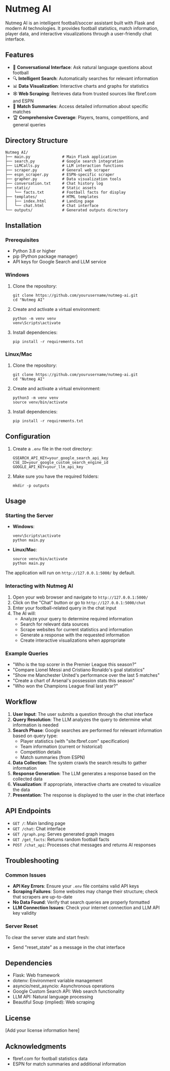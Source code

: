 # Nutmeg AI

Nutmeg AI is an intelligent football/soccer assistant built with Flask and modern AI technologies. It provides football statistics, match information, player data, and interactive visualizations through a user-friendly chat interface.

## Features

- 💬 **Conversational Interface**: Ask natural language questions about football
- 🔍 **Intelligent Search**: Automatically searches for relevant information
- 📊 **Data Visualization**: Interactive charts and graphs for statistics
- 🕸️ **Web Scraping**: Retrieves data from trusted sources like fbref.com and ESPN
- 📝 **Match Summaries**: Access detailed information about specific matches
- 🏆 **Comprehensive Coverage**: Players, teams, competitions, and general queries

## Directory Structure

```
Nutmeg AI/
├── main.py              # Main Flask application
├── search.py            # Google search integration
├── LLMCalls.py          # LLM interaction functions
├── scraper.py           # General web scraper
├── espn_scraper.py      # ESPN-specific scraper
├── grapher.py           # Data visualization tools
├── conversation.txt     # Chat history log
├── static/              # Static assets
│   └── facts.txt        # Football facts for display
├── templates/           # HTML templates
│   ├── index.html       # Landing page
│   └── chat.html        # Chat interface
└── outputs/             # Generated outputs directory
```

## Installation

### Prerequisites

- Python 3.8 or higher
- pip (Python package manager)
- API keys for Google Search and LLM service

### Windows

1. Clone the repository:
   ```
   git clone https://github.com/yourusername/nutmeg-ai.git
   cd "Nutmeg AI"
   ```

2. Create and activate a virtual environment:
   ```
   python -m venv venv
   venv\Scripts\activate
   ```

3. Install dependencies:
   ```
   pip install -r requirements.txt
   ```

### Linux/Mac

1. Clone the repository:
   ```
   git clone https://github.com/yourusername/nutmeg-ai.git
   cd "Nutmeg AI"
   ```

2. Create and activate a virtual environment:
   ```
   python3 -m venv venv
   source venv/bin/activate
   ```

3. Install dependencies:
   ```
   pip install -r requirements.txt
   ```

## Configuration

1. Create a `.env` file in the root directory:
   ```
   GSEARCH_API_KEY=your_google_search_api_key
   CSE_ID=your_google_custom_search_engine_id
   GOOGLE_API_KEY=your_llm_api_key
   ```

2. Make sure you have the required folders:
   ```
   mkdir -p outputs
   ```

## Usage

### Starting the Server

- **Windows**:
  ```
  venv\Scripts\activate
  python main.py
  ```

- **Linux/Mac**:
  ```
  source venv/bin/activate
  python main.py
  ```

The application will run on `http://127.0.0.1:5000/` by default.

### Interacting with Nutmeg AI

1. Open your web browser and navigate to `http://127.0.0.1:5000/`
2. Click on the "Chat" button or go to `http://127.0.0.1:5000/chat`
3. Enter your football-related query in the chat input
4. The AI will:
   - Analyze your query to determine required information
   - Search for relevant data sources
   - Scrape websites for current statistics and information
   - Generate a response with the requested information
   - Create interactive visualizations when appropriate

### Example Queries

- "Who is the top scorer in the Premier League this season?"
- "Compare Lionel Messi and Cristiano Ronaldo's goal statistics"
- "Show me Manchester United's performance over the last 5 matches"
- "Create a chart of Arsenal's possession stats this season"
- "Who won the Champions League final last year?"

## Workflow

1. **User Input**: The user submits a question through the chat interface
2. **Query Resolution**: The LLM analyzes the query to determine what information is needed
3. **Search Phase**: Google searches are performed for relevant information based on query type:
   - Player statistics (with "site:fbref.com" specification)
   - Team information (current or historical)
   - Competition details
   - Match summaries (from ESPN)
4. **Data Collection**: The system crawls the search results to gather information
5. **Response Generation**: The LLM generates a response based on the collected data
6. **Visualization**: If appropriate, interactive charts are created to visualize the data
7. **Presentation**: The response is displayed to the user in the chat interface

## API Endpoints

- `GET /`: Main landing page
- `GET /chat`: Chat interface
- `GET /graph.png`: Serves generated graph images
- `GET /get_facts`: Returns random football facts
- `POST /chat_api`: Processes chat messages and returns AI responses

## Troubleshooting

### Common Issues

- **API Key Errors**: Ensure your `.env` file contains valid API keys
- **Scraping Failures**: Some websites may change their structure; check that scrapers are up-to-date
- **No Data Found**: Verify that search queries are properly formatted
- **LLM Connection Issues**: Check your internet connection and LLM API key validity

### Server Reset

To clear the server state and start fresh:
- Send "reset_state" as a message in the chat interface

## Dependencies

- Flask: Web framework
- dotenv: Environment variable management
- asyncio/nest_asyncio: Asynchronous operations
- Google Custom Search API: Web search functionality
- LLM API: Natural language processing
- Beautiful Soup (implied): Web scraping

## License

[Add your license information here]

## Acknowledgments

- fbref.com for football statistics data
- ESPN for match summaries and additional information

